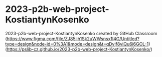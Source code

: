 # 2023-p2b-web-project-KostiantynKosenko
2023-p2b-web-project-KostiantynKosenko created by GitHub Classroom
(https://www.figma.com/file/ZJ85iih1Sk2uWWsnsx1l4G/Untitled?type=design&node-id=0%3A1&mode=design&t=qDvjf8viQu6i6GOL-1)
(https://pslib-cz.github.io/2023-p2b-web-project-KostiantynKosenko/)
